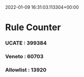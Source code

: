 2022-01-09 16:31:03.113304+00:00
# Rule Counter 
 ### UCATE : 399384

 ### Veneto : 60703

 ### Allowlist : 13920